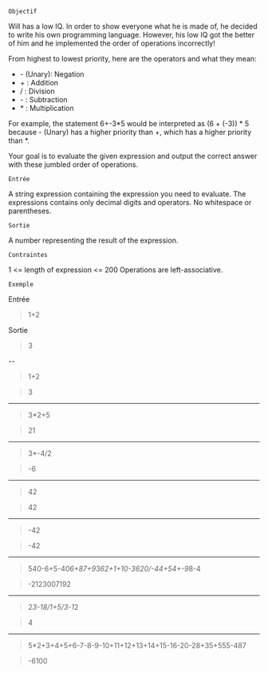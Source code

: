     Objectif
Will has a low IQ. In order to show everyone what he is made of, he decided to write his own programming language. However, his low IQ got the better of him and he implemented the order of operations incorrectly!

From highest to lowest priority, here are the operators and what they mean:
* \- (Unary): Negation
* \+ : Addition
* / : Division
* \- : Subtraction
* \* : Multiplication

For example, the statement 6+-3*5 would be interpreted as (6 + (-3)) * 5 because - (Unary) has a higher priority than +, which has a higher priority than *.

Your goal is to evaluate the given expression and output the correct answer with these jumbled order of operations.

    Entrée

A string expression containing the expression you need to evaluate. The expressions contains only decimal digits and operators. No whitespace or parentheses.

    Sortie
A number representing the result of the expression.

    Contraintes
1 <= length of expression <= 200
Operations are left-associative.

    Exemple
Entrée

>1+2

Sortie

>3

--

>1+2

>3
---
>3*2+5

>21
---

>3*-4/2

>-6
---

>42

>42
---

>-42

>-42
---

>540-6+5-40*6+87+9*3*62+1+10-3620/-44+54+-9*8-4

>-2123007192
---

>2*3-18/1+5/3-1*2

>4
---

>5*2+3+4+5+6-7-8-9-10+11+12+13+14+15-16-20-28+35+555-487

>-6100
